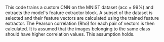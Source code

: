 This code trains a custom CNN on the MNIST dataset (acc = 99%) and extracts the model's feature extractor block. A subset of the dataset is selected and their feature vectors are calculated using the trained feature extractor. The Pearson correlation (Rho) for each pair of vectors is then calculated. It is assumed that the images belonging to the same class should have higher correlation values. This assumption holds.
